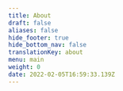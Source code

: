 ```yaml
---
title: About
draft: false
aliases: false
hide_footer: true
hide_bottom_nav: false
translationKey: about
menu: main
weight: 0
date: 2022-02-05T16:59:33.139Z
---
```

